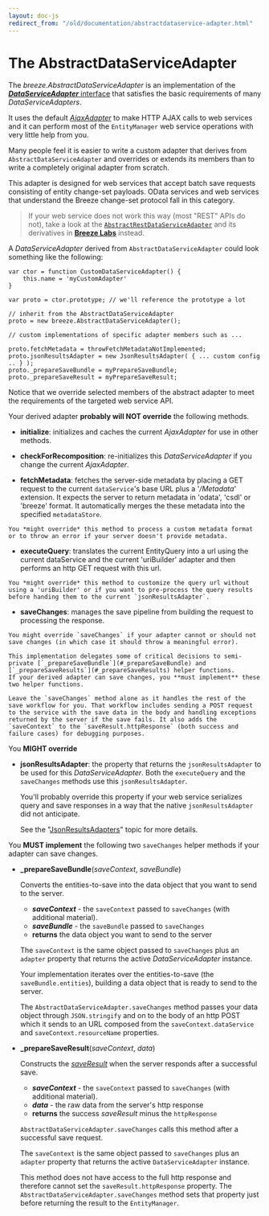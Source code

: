 ```yaml
---
layout: doc-js
redirect_from: "/old/documentation/abstractdataservice-adapter.html"
---
```


# The AbstractDataServiceAdapter

The *breeze.AbstractDataServiceAdapter* is an implementation of the [***DataServiceAdapter*** interface](/doc-js/server-dataserviceadapter.html#api-detail) that satisfies the basic requirements of many *DataServiceAdapters*.

It uses the default [*AjaxAdapter*](/doc-js/server-ajaxadapter.html) to make HTTP AJAX calls to web services and it can perform most of the `EntityManager` web service operations with very little help from you.

Many people feel it is easier to write a custom adapter that derives from `AbstractDataServiceAdapter` and overrides or extends its members than to write a completely original adapter from scratch. 

This adapter is designed for web services that accept batch save requests consisting of entity change-set payloads. OData services and web services that understand the Breeze change-set protocol fall in this category.

>If your web service does not work this way (most "REST" APIs do not), take a look at the [`AbstractRestDataServiceAdapter`](https://github.com/Breeze/breeze.js.labs/blob/master/breeze.labs.dataservice.abstractrest.js) and its derivatives in [**Breeze Labs**](/doc-breeze-labs/) instead. 

A *DataServiceAdapter* derived from `AbstractDataServiceAdapter` could look something like the following:

	var ctor = function CustomDataServiceAdapter() {
	    this.name = 'myCustomAdapter'     
    }
    
    var proto = ctor.prototype; // we'll reference the prototype a lot

    // inherit from the AbstractDataServiceAdapter
    proto = new breeze.AbstractDataServiceAdapter();
  
    // custom implementations of specific adapter members such as ...
 
    proto.fetchMetadata = throwFetchMetadataNotImplemented;
    proto.jsonResultsAdapter = new JsonResultsAdapter( { ... custom config .. } );
    proto._prepareSaveBundle = myPrepareSaveBundle;
    proto._prepareSaveResult = myPrepareSaveResult;

Notice that we override selected members of the abstract adapter to meet the requirements of the targeted web service API.

Your derived adapter **probably will NOT override** the following methods.  

   - **initialize**: initializes and caches the current *AjaxAdapter* for use in other methods.

   - **checkForRecomposition**: re-initializes this *DataServiceAdapter* if you change the current *AjaxAdapter*.

   - **fetchMetadata**: fetches the server-side metadata by placing a GET request to the current `dataService`'s base URL plus a '*/Metadata*' extension. It expects the server to return metadata in 'odata', 'csdl' or 'breeze' format. It automatically merges the these metadata into the specified `metadataStore`. 

   	You *might override* this method to process a custom metadata format or to throw an error if your server doesn't provide metadata. 

   - **executeQuery**: translates the current EntityQuery into a url using the current dataService and the current 'uriBuilder' adapter and then performs an http GET request with this url.

   	You *might override* this method to customize the query url without using a 'uriBuilder' or if you want to pre-process the query results before handing them to the current `jsonResultsAdapter`.

   - **saveChanges**: manages the save pipeline from building the request to processing the response.
   
   	You might override `saveChanges` if your adapter cannot or should not save changes (in which case it should throw a meaningful error).
   
    This implementation delegates some of critical decisions to semi-private [`_prepareSaveBundle`](#_prepareSaveBundle) and [`_prepareSaveResults`](#_prepareSaveResults) helper functions.  
	If your derived adapter can save changes, you **must implement** these two helper functions. 

	Leave the `saveChanges` method alone as it handles the rest of the save workflow for you. That workflow includes sending a POST request to the service with the save data in the body and handling exceptions returned by the server if the save fails. It also adds the `saveContext` to the `saveResult.httpResponse` (both success and failure cases) for debugging purposes.


You **MIGHT override** 

- **jsonResultsAdapter**: the property that returns the `jsonResultsAdapter` to be used for this *DataServiceAdapter*. Both the `executeQuery` and the `saveChanges` methods use this `jsonResultsAdapter`. 

	You'll probably override this property if your web service serializes query and save responses in a way that the native `jsonResultsAdapter` did not anticipate. 
	
	See the "[JsonResultsAdapters](/doc-js/server-jsonresultsadapter)" topic for more details.


You **MUST implement** the following two `saveChanges` helper methods if your adapter can save changes. 
	
<a name="_prepareSaveBundle"></a>

- **\_prepareSaveBundle**(*saveContext*, *saveBundle*)

	Converts the entities-to-save into the data object that you want to send to the server. 
	
	- ***saveContext*** - the `saveContext` passed to `saveChanges` (with additional material).
	- ***saveBundle*** - the `saveBundle` passed to `saveChanges`
	- **returns** the data object you want to send to the server 
	
	The `saveContext` is the same object passed to `saveChanges` plus an `adapter` property that returns the active *DataServiceAdapter* instance.
	
	Your implementation iterates over the entities-to-save (the `saveBundle.entities`), building a data object that is ready to send to the server.
	
	The `AbstractDataServiceAdapter.saveChanges` method passes your data object through `JSON.stringify` and on to the body of an http POST which it sends to an URL composed from the `saveContext.dataService` and `saveContext.resourceName` properties.  

<a name="_prepareSaveResult"></a>

- **\_prepareSaveResult**(*saveContext*, *data*)

	Constructs the [*saveResult*](#successSaveResult) when the server responds after a successful save.
	
	- ***saveContext*** - the `saveContext` passed to `saveChanges` (with additional material).
	- ***data*** - the raw data from the server's http response
	- **returns** the success *saveResult* minus the `httpResponse` 
	
	`AbstractDataServiceAdapter.saveChanges` calls this method after a successful save request.
	
	The `saveContext` is the same object passed to `saveChanges` plus an `adapter` property that returns the active `DataServiceAdapter` instance.
	
	This method does not have access to the full http response and therefore cannot set the `saveResult.httpResponse` property. The `AbstractDataServiceAdapter.saveChanges` method sets that property just before returning the result to the `EntityManager`.
